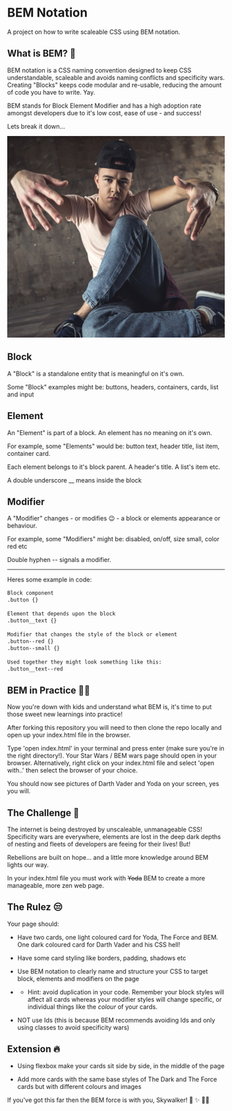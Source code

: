 # BEM Notation

A project on how to write scaleable CSS using BEM notation.

## What is BEM? 🧐

BEM notation is a CSS naming convention designed to keep CSS understandable, scaleable and avoids naming conflicts and specificity wars. Creating "Blocks" keeps code modular and re-usable, reducing the amount of code you have to write. Yay.

BEM stands for Block Element Modifier and has a high adoption rate amongst developers due to it's low cost, ease of use - and success!

Lets break it down...

![B-b-break it down!](./break-dance.png)

## Block

A "Block" is a standalone entity that is meaningful on it's own.

Some "Block" examples might be: buttons, headers, containers, cards, list and input 


## Element 

An "Element" is part of a block. An element has no meaning on it's own.

For example, some "Elements" would be: button text, header title, list item, container card. 

Each element belongs to it's block parent. A header's title. A list's item etc. 

A double underscore __ means inside the block


## Modifier

A "Modifier" changes - or modifies 😉 - a block or elements appearance or behaviour.

For example, some "Modifiers" might be: disabled, on/off, size small, color red etc

Double hyphen -- signals a modifier.

------

Heres some example in code:

```
Block component
.button {}

Element that depends upon the block
.button__text {}

Modifier that changes the style of the block or element
.button--red {} 
.button--small {}

Used together they might look something like this:
.button__text--red
```

## BEM in Practice 👩‍🎨

Now you're down with kids and understand what BEM is, it's time to put those sweet new learnings into practice!

After forking this repository you will need to then clone the repo locally and open up your index.html file in the browser.

Type 'open index.html' in your terminal and press enter (make sure you're in the right directory!). Your Star Wars / BEM wars page should open in your browser. Alternatively, right click on your index.html file and select 'open with..' then select the browser of your choice.

You should now see pictures of Darth Vader and Yoda on your screen, yes you will. 

## The Challenge 🤺

The internet is being destroyed by unscaleable, unmanageable CSS! Specificity wars are everywhere, elements are lost in the deep dark depths of nesting and fleets of developers are feeing for their lives! But!

Rebellions are built on hope... and a little more knowledge around BEM lights our way.

In your index.html file you must work with ~~Yoda~~ BEM to create a more manageable, more zen web page.

## The Rulez 😒

Your page should:

- Have two cards, one light coloured card for Yoda, The Force and BEM. One dark coloured card for Darth Vader and his CSS hell!

- Have some card styling like borders, padding, shadows etc

- Use BEM notation to clearly name and structure your CSS to target block, elements and modifiers on the page

* * Hint: avoid duplication in your code. Remember your block styles will affect all cards whereas your modifier styles will change specific, or individual things like the *colour* of your cards.

- NOT use Ids (this is because BEM recommends avoiding Ids and only using classes to avoid specificity wars)


## Extension 🔥

- Using flexbox make your cards sit side by side, in the middle of the page

- Add more cards with the same base styles of The Dark and The Force cards but with different colours and images

If you've got this far then the BEM force is with you, Skywalker! 🙏 ✨ 🧘‍♀️
